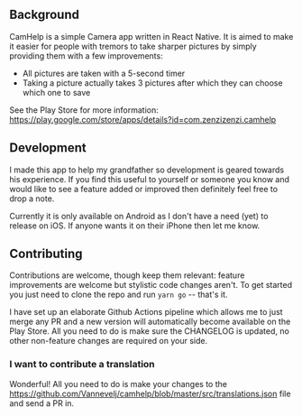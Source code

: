 ## Background

CamHelp is a simple Camera app written in React Native. It is aimed to make it easier for people with tremors to take sharper pictures by simply providing them with a few improvements:

- All pictures are taken with a 5-second timer
- Taking a picture actually takes 3 pictures after which they can choose which one to save

See the Play Store for more information: https://play.google.com/store/apps/details?id=com.zenzizenzi.camhelp

## Development

I made this app to help my grandfather so development is geared towards his experience. If you find this useful to yourself or someone you know and would like to see a feature added or improved then definitely feel free to drop a note.

Currently it is only available on Android as I don't have a need (yet) to release on iOS. If anyone wants it on their iPhone then let me know.

## Contributing

Contributions are welcome, though keep them relevant: feature improvements are welcome but stylistic code changes aren't.
To get started you just need to clone the repo and run `yarn go` -- that's it.

I have set up an elaborate Github Actions pipeline which allows me to just merge any PR and a new version will automatically become available on the Play Store. All you need to do is make sure the CHANGELOG is updated, no other non-feature changes are required on your side.

### I want to contribute a translation

Wonderful! All you need to do is make your changes to the https://github.com/Vannevelj/camhelp/blob/master/src/translations.json file and send a PR in.
